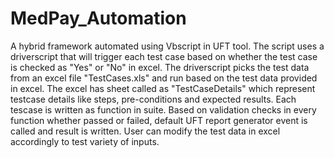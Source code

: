 # MedPay_Automation
A hybrid framework automated using Vbscript in UFT tool.
The script uses a driverscript that will trigger each test case based on whether the test case is checked as "Yes" or "No" in excel.
The driverscript picks the test data from an excel file "TestCases.xls" and run based on the test data provided in excel.
The excel has sheet called as "TestCaseDetails" which represent testcase details like steps, pre-conditions and expected results.
Each tescase is written as function in suite.
Based on validation checks in every function whether passed or failed, default UFT report generator event is called and result is written.
User can modify the test data in excel accordingly to test variety of inputs.
